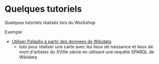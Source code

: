 # Quelques tutoriels

Quelques tutoriels réalisés lors du Workshop

Exemple

* [Utiliser Palladio à partir des données de Wikidata](Tuto_wikidata_Palladio.md)
  * tuto pour réaliser une carte avec les lieux de naissance et lieux de mort d'artistes du XVIIIe siècle en utilisant une requête SPARQL de Wikidata
